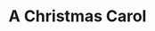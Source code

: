 ---
title: "A Christmas Carol"
slug: "a-christmas-carol"
subtitle: ""
publisher: "J.B. Lippincott Company"
published: "1915"
asin: "0486268659"
authors: 
  - charles-dickens
started: "2014-12-19"
start_year: "2014"
finished: "2014-12-27"
---